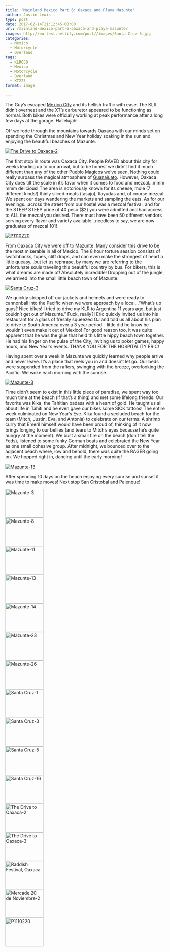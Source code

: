 ```yaml
---
title: 'Mainland Mexico Part 6: Oaxaca and Playa Mazunte'
author: Justin Lewis
type: post
date: 2017-02-14T21:12:45+00:00
url: /mainland-mexico-part-6-oaxaca-and-playa-mazunte/
images: http://eu-test.netlify.com/post//images/Santa-Cruz-5.jpg
categories:
  - Mexico
  - Motorcycle
  - Overland
tags:
  - KLR650
  - Mexico
  - Motorcycle
  - Overland
  - XT225
format: image

---
```

The Guy’s escaped [Mexico City][1] and its hellish traffic with ease. The KLR didn’t overheat and the XT’s carburetor appeared to be functioning as normal. Both bikes were officially working at peak performance after a long few days at the garage. Hallelujah!

Off we rode through the mountains towards Oaxaca with our minds set on spending the Christmas and New Year holiday soaking in the sun and enjoying the beautiful beaches of Mazunte.

<div class="ngg-gallery-singlepic-image " style="">
  <a href="http://www.elevationupgrade.com/wp-content/gallery/oaxaca/The-Drive-to-Oaxaca-2.jpg"
		     title=""
             data-src="http://www.elevationupgrade.com/wp-content/gallery/oaxaca/The-Drive-to-Oaxaca-2.jpg"
             data-thumbnail="http://www.elevationupgrade.com/wp-content/gallery/oaxaca/thumbs/thumbs_The-Drive-to-Oaxaca-2.jpg"
             data-image-id="577"
             data-title="The Drive to Oaxaca-2"
             data-description=""
             target='_self'
             class="ngg-fancybox" rel="1c4009a4c4a5ddea43b46e70314adc64"> <img class="ngg-singlepic"
             src="http://www.elevationupgrade.com/wp-content/gallery/oaxaca/dynamic/The-Drive-to-Oaxaca-2.jpg-nggid03577-ngg0dyn-0x0x100-00f0w010c010r110f110r010t010.jpg"
             alt="The Drive to Oaxaca-2"
             title="The Drive to Oaxaca-2"
 /> </a>
</div>

<!--more-->

The first stop in route was Oaxaca City. People RAVED about this city for weeks leading up to our arrival, but to be honest we didn’t find it much different than any of the other Pueblo Magicos we’ve seen. Nothing could really surpass the magical atmosphere of [Guanajuato][2]. However, Oaxaca City does tilt the scale in it’s favor when it comes to food and mezcal…mmm mmm delicious! The area is notoriously known for its cheese, mole (7 different kinds!) thinly sliced meats (tasajo), tlayudas and, of course mezcal. We spent our days wandering the markets and sampling the eats. As for our evenings…across the street from our hostel was a mezcal festival, and for the STEEP STEEP price of 40 peso ($2) you were admitted and had access to ALL the mezcal you desired. There must have been 50 different vendors serving every flavor and variety available…needless to say, we are now graduates of mezcal 101!

<div class="ngg-gallery-singlepic-image " style="">
  <a href="http://www.elevationupgrade.com/wp-content/gallery/oaxaca/P1110220.JPG"
		     title=""
             data-src="http://www.elevationupgrade.com/wp-content/gallery/oaxaca/P1110220.JPG"
             data-thumbnail="http://www.elevationupgrade.com/wp-content/gallery/oaxaca/thumbs/thumbs_P1110220.JPG"
             data-image-id="581"
             data-title="P1110220"
             data-description=""
             target='_self'
             class="ngg-fancybox" rel="aaaa7f353bb5971ce8307afcd2992e2d"> <img class="ngg-singlepic"
             src="http://www.elevationupgrade.com/wp-content/gallery/oaxaca/dynamic/P1110220.JPG-nggid03581-ngg0dyn-0x0x100-00f0w010c010r110f110r010t010.JPG"
             alt="P1110220"
             title="P1110220"
 /> </a>
</div>

From Oaxaca City we were off to Mazunte. Many consider this drive to be the most miserable in all of Mexico. The 8 hour torture session consists of switchbacks, topes, cliff drops, and can even make the strongest of heart a little queasy…but let us rephrase, by many we are referring to the unfortunate souls traveling this beautiful country by bus. For bikers, this is what dreams are made of! Absolutely incredible! Dropping out of the jungle, we arrived into the small little beach town of Mazunte.

<div class="ngg-gallery-singlepic-image " style="">
  <a href="http://www.elevationupgrade.com/wp-content/gallery/oaxaca/Santa-Cruz-3.jpg"
		     title=""
             data-src="http://www.elevationupgrade.com/wp-content/gallery/oaxaca/Santa-Cruz-3.jpg"
             data-thumbnail="http://www.elevationupgrade.com/wp-content/gallery/oaxaca/thumbs/thumbs_Santa-Cruz-3.jpg"
             data-image-id="574"
             data-title="Santa Cruz-3"
             data-description=""
             target='_self'
             class="ngg-fancybox" rel="7380ebbff9b1a0004e9b6c2a51cc819f"> <img class="ngg-singlepic"
             src="http://www.elevationupgrade.com/wp-content/gallery/oaxaca/dynamic/Santa-Cruz-3.jpg-nggid03574-ngg0dyn-0x0x100-00f0w010c010r110f110r010t010.jpg"
             alt="Santa Cruz-3"
             title="Santa Cruz-3"
 /> </a>
</div>

We quickly stripped off our jackets and helmets and were ready to cannonball into the Pacific when we were approach by a local…“What’s up guys? Nice bikes! I tried to drive my KLR to Argentina 11 years ago, but just couldn’t get out of Mazunte.” Fuck, really?! Eric quickly invited us into his restaurant for a glass of freshly squeezed OJ and told us all about his plan to drive to South America over a 3 year period – little did he know he wouldn’t even make it out of Mexico! For good reason too, it was quite apparent that he was the glue that held this little hippy beach town together. He had his finger on the pulse of the City, inviting us to poker games, happy hours, and New Year’s events. THANK YOU FOR THE HOSPITALITY ERIC!

Having spent over a week in Mazunte we quickly learned why people arrive and never leave. It’s a place that reels you in and doesn’t let go. Our beds were suspended from the rafters, swinging with the breeze, overlooking the Pacific. We woke each morning with the sunrise.

<div class="ngg-gallery-singlepic-image " style="">
  <a href="http://www.elevationupgrade.com/wp-content/gallery/oaxaca/Mazunte-3.jpg"
		     title=""
             data-src="http://www.elevationupgrade.com/wp-content/gallery/oaxaca/Mazunte-3.jpg"
             data-thumbnail="http://www.elevationupgrade.com/wp-content/gallery/oaxaca/thumbs/thumbs_Mazunte-3.jpg"
             data-image-id="566"
             data-title="Mazunte-3"
             data-description=""
             target='_self'
             class="ngg-fancybox" rel="9e3fb5c7a035bfff6b514a190a239909"> <img class="ngg-singlepic"
             src="http://www.elevationupgrade.com/wp-content/gallery/oaxaca/dynamic/Mazunte-3.jpg-nggid03566-ngg0dyn-0x0x100-00f0w010c010r110f110r010t010.jpg"
             alt="Mazunte-3"
             title="Mazunte-3"
 /> </a>
</div>

Time didn’t seem to exist in this little piece of paradise, we spent way too much time at the beach (if that’s a thing) and met some lifelong friends. Our favorite was Kika, the Tahitian badass with a heart of gold. He taught us all about life in Tahiti and he even gave our bikes some SICK tattoos! The entire week culminated on New Year’s Eve. Kika found a secluded beach for the team (Mitch, Justin, Eva, and Antonia) to celebrate on our terms. A shrimp curry that Emeril himself would have been proud of, thinking of it now brings longing to our bellies (and tears to Mitch’s eyes because he’s quite hungry at the moment). We built a small fire on the beach (don’t tell the Feds), listened to some funky German beats and celebrated the New Year as one small cohesive group. After midnight, we bounced over to the adjacent beach where, low and behold, there was quite the RAGER going on. We hopped right in, dancing until the early morning!

<div class="ngg-gallery-singlepic-image " style="">
  <a href="http://www.elevationupgrade.com/wp-content/gallery/oaxaca/Mazunte-13.jpg"
		     title=""
             data-src="http://www.elevationupgrade.com/wp-content/gallery/oaxaca/Mazunte-13.jpg"
             data-thumbnail="http://www.elevationupgrade.com/wp-content/gallery/oaxaca/thumbs/thumbs_Mazunte-13.jpg"
             data-image-id="569"
             data-title="Mazunte-13"
             data-description=""
             target='_self'
             class="ngg-fancybox" rel="75cd0572d2d1d2715fb8ae4b9fb322f9"> <img class="ngg-singlepic"
             src="http://www.elevationupgrade.com/wp-content/gallery/oaxaca/dynamic/Mazunte-13.jpg-nggid03569-ngg0dyn-0x0x100-00f0w010c010r110f110r010t010.jpg"
             alt="Mazunte-13"
             title="Mazunte-13"
 /> </a>
</div>

After spending 10 days on the beach enjoying every sunrise and sunset it was time to make moves! Next stop San Cristobal and Palenque!

<div
	class="ngg-galleryoverview ngg-ajax-pagination-none"
	id="ngg-gallery-1932-1">
  <!-- Thumbnails -->
  
  <div id="ngg-image-0" class="ngg-gallery-thumbnail-box" >
    <div class="ngg-gallery-thumbnail">
      <a href="http://www.elevationupgrade.com/wp-content/gallery/oaxaca/Mazunte-3.jpg"
               title=""
               data-src="http://www.elevationupgrade.com/wp-content/gallery/oaxaca/Mazunte-3.jpg"
               data-thumbnail="http://www.elevationupgrade.com/wp-content/gallery/oaxaca/thumbs/thumbs_Mazunte-3.jpg"
               data-image-id="566"
               data-title="Mazunte-3"
               data-description=""
               data-image-slug="mazunte-3"
               class="ngg-fancybox" rel="1932"> <img
                    title="Mazunte-3"
                    alt="Mazunte-3"
                    src="http://www.elevationupgrade.com/wp-content/gallery/oaxaca/thumbs/thumbs_Mazunte-3.jpg"
                    width="120"
                    height="90"
                    style="max-width:100%;"
 /> </a>
    </div>
  </div>
  
  <div id="ngg-image-1" class="ngg-gallery-thumbnail-box" >
    <div class="ngg-gallery-thumbnail">
      <a href="http://www.elevationupgrade.com/wp-content/gallery/oaxaca/Mazunte-8.jpg"
               title=""
               data-src="http://www.elevationupgrade.com/wp-content/gallery/oaxaca/Mazunte-8.jpg"
               data-thumbnail="http://www.elevationupgrade.com/wp-content/gallery/oaxaca/thumbs/thumbs_Mazunte-8.jpg"
               data-image-id="567"
               data-title="Mazunte-8"
               data-description=""
               data-image-slug="mazunte-8"
               class="ngg-fancybox" rel="1932"> <img
                    title="Mazunte-8"
                    alt="Mazunte-8"
                    src="http://www.elevationupgrade.com/wp-content/gallery/oaxaca/thumbs/thumbs_Mazunte-8.jpg"
                    width="120"
                    height="90"
                    style="max-width:100%;"
 /> </a>
    </div>
  </div>
  
  <div id="ngg-image-2" class="ngg-gallery-thumbnail-box" >
    <div class="ngg-gallery-thumbnail">
      <a href="http://www.elevationupgrade.com/wp-content/gallery/oaxaca/Mazunte-11.jpg"
               title=""
               data-src="http://www.elevationupgrade.com/wp-content/gallery/oaxaca/Mazunte-11.jpg"
               data-thumbnail="http://www.elevationupgrade.com/wp-content/gallery/oaxaca/thumbs/thumbs_Mazunte-11.jpg"
               data-image-id="568"
               data-title="Mazunte-11"
               data-description=""
               data-image-slug="mazunte-11"
               class="ngg-fancybox" rel="1932"> <img
                    title="Mazunte-11"
                    alt="Mazunte-11"
                    src="http://www.elevationupgrade.com/wp-content/gallery/oaxaca/thumbs/thumbs_Mazunte-11.jpg"
                    width="120"
                    height="90"
                    style="max-width:100%;"
 /> </a>
    </div>
  </div>
  
  <div id="ngg-image-3" class="ngg-gallery-thumbnail-box" >
    <div class="ngg-gallery-thumbnail">
      <a href="http://www.elevationupgrade.com/wp-content/gallery/oaxaca/Mazunte-13.jpg"
               title=""
               data-src="http://www.elevationupgrade.com/wp-content/gallery/oaxaca/Mazunte-13.jpg"
               data-thumbnail="http://www.elevationupgrade.com/wp-content/gallery/oaxaca/thumbs/thumbs_Mazunte-13.jpg"
               data-image-id="569"
               data-title="Mazunte-13"
               data-description=""
               data-image-slug="mazunte-13"
               class="ngg-fancybox" rel="1932"> <img
                    title="Mazunte-13"
                    alt="Mazunte-13"
                    src="http://www.elevationupgrade.com/wp-content/gallery/oaxaca/thumbs/thumbs_Mazunte-13.jpg"
                    width="120"
                    height="90"
                    style="max-width:100%;"
 /> </a>
    </div>
  </div>
  
  <div id="ngg-image-4" class="ngg-gallery-thumbnail-box" >
    <div class="ngg-gallery-thumbnail">
      <a href="http://www.elevationupgrade.com/wp-content/gallery/oaxaca/Mazunte-14.jpg"
               title=""
               data-src="http://www.elevationupgrade.com/wp-content/gallery/oaxaca/Mazunte-14.jpg"
               data-thumbnail="http://www.elevationupgrade.com/wp-content/gallery/oaxaca/thumbs/thumbs_Mazunte-14.jpg"
               data-image-id="570"
               data-title="Mazunte-14"
               data-description=""
               data-image-slug="mazunte-14"
               class="ngg-fancybox" rel="1932"> <img
                    title="Mazunte-14"
                    alt="Mazunte-14"
                    src="http://www.elevationupgrade.com/wp-content/gallery/oaxaca/thumbs/thumbs_Mazunte-14.jpg"
                    width="120"
                    height="90"
                    style="max-width:100%;"
 /> </a>
    </div>
  </div>
  
  <div id="ngg-image-5" class="ngg-gallery-thumbnail-box" >
    <div class="ngg-gallery-thumbnail">
      <a href="http://www.elevationupgrade.com/wp-content/gallery/oaxaca/Mazunte-23.jpg"
               title=""
               data-src="http://www.elevationupgrade.com/wp-content/gallery/oaxaca/Mazunte-23.jpg"
               data-thumbnail="http://www.elevationupgrade.com/wp-content/gallery/oaxaca/thumbs/thumbs_Mazunte-23.jpg"
               data-image-id="571"
               data-title="Mazunte-23"
               data-description=""
               data-image-slug="mazunte-23"
               class="ngg-fancybox" rel="1932"> <img
                    title="Mazunte-23"
                    alt="Mazunte-23"
                    src="http://www.elevationupgrade.com/wp-content/gallery/oaxaca/thumbs/thumbs_Mazunte-23.jpg"
                    width="120"
                    height="90"
                    style="max-width:100%;"
 /> </a>
    </div>
  </div>
  
  <div id="ngg-image-6" class="ngg-gallery-thumbnail-box" >
    <div class="ngg-gallery-thumbnail">
      <a href="http://www.elevationupgrade.com/wp-content/gallery/oaxaca/Mazunte-26.jpg"
               title=""
               data-src="http://www.elevationupgrade.com/wp-content/gallery/oaxaca/Mazunte-26.jpg"
               data-thumbnail="http://www.elevationupgrade.com/wp-content/gallery/oaxaca/thumbs/thumbs_Mazunte-26.jpg"
               data-image-id="572"
               data-title="Mazunte-26"
               data-description=""
               data-image-slug="mazunte-26"
               class="ngg-fancybox" rel="1932"> <img
                    title="Mazunte-26"
                    alt="Mazunte-26"
                    src="http://www.elevationupgrade.com/wp-content/gallery/oaxaca/thumbs/thumbs_Mazunte-26.jpg"
                    width="120"
                    height="90"
                    style="max-width:100%;"
 /> </a>
    </div>
  </div>
  
  <div id="ngg-image-7" class="ngg-gallery-thumbnail-box" >
    <div class="ngg-gallery-thumbnail">
      <a href="http://www.elevationupgrade.com/wp-content/gallery/oaxaca/Santa-Cruz-1.jpg"
               title=""
               data-src="http://www.elevationupgrade.com/wp-content/gallery/oaxaca/Santa-Cruz-1.jpg"
               data-thumbnail="http://www.elevationupgrade.com/wp-content/gallery/oaxaca/thumbs/thumbs_Santa-Cruz-1.jpg"
               data-image-id="573"
               data-title="Santa Cruz-1"
               data-description=""
               data-image-slug="santa-cruz-1"
               class="ngg-fancybox" rel="1932"> <img
                    title="Santa Cruz-1"
                    alt="Santa Cruz-1"
                    src="http://www.elevationupgrade.com/wp-content/gallery/oaxaca/thumbs/thumbs_Santa-Cruz-1.jpg"
                    width="120"
                    height="90"
                    style="max-width:100%;"
 /> </a>
    </div>
  </div>
  
  <div id="ngg-image-8" class="ngg-gallery-thumbnail-box" >
    <div class="ngg-gallery-thumbnail">
      <a href="http://www.elevationupgrade.com/wp-content/gallery/oaxaca/Santa-Cruz-3.jpg"
               title=""
               data-src="http://www.elevationupgrade.com/wp-content/gallery/oaxaca/Santa-Cruz-3.jpg"
               data-thumbnail="http://www.elevationupgrade.com/wp-content/gallery/oaxaca/thumbs/thumbs_Santa-Cruz-3.jpg"
               data-image-id="574"
               data-title="Santa Cruz-3"
               data-description=""
               data-image-slug="santa-cruz-3"
               class="ngg-fancybox" rel="1932"> <img
                    title="Santa Cruz-3"
                    alt="Santa Cruz-3"
                    src="http://www.elevationupgrade.com/wp-content/gallery/oaxaca/thumbs/thumbs_Santa-Cruz-3.jpg"
                    width="120"
                    height="90"
                    style="max-width:100%;"
 /> </a>
    </div>
  </div>
  
  <div id="ngg-image-9" class="ngg-gallery-thumbnail-box" >
    <div class="ngg-gallery-thumbnail">
      <a href="http://www.elevationupgrade.com/wp-content/gallery/oaxaca/Santa-Cruz-5.jpg"
               title=""
               data-src="http://www.elevationupgrade.com/wp-content/gallery/oaxaca/Santa-Cruz-5.jpg"
               data-thumbnail="http://www.elevationupgrade.com/wp-content/gallery/oaxaca/thumbs/thumbs_Santa-Cruz-5.jpg"
               data-image-id="575"
               data-title="Santa Cruz-5"
               data-description=""
               data-image-slug="santa-cruz-5"
               class="ngg-fancybox" rel="1932"> <img
                    title="Santa Cruz-5"
                    alt="Santa Cruz-5"
                    src="http://www.elevationupgrade.com/wp-content/gallery/oaxaca/thumbs/thumbs_Santa-Cruz-5.jpg"
                    width="120"
                    height="90"
                    style="max-width:100%;"
 /> </a>
    </div>
  </div>
  
  <div id="ngg-image-10" class="ngg-gallery-thumbnail-box" >
    <div class="ngg-gallery-thumbnail">
      <a href="http://www.elevationupgrade.com/wp-content/gallery/oaxaca/Santa-Cruz-16.jpg"
               title=""
               data-src="http://www.elevationupgrade.com/wp-content/gallery/oaxaca/Santa-Cruz-16.jpg"
               data-thumbnail="http://www.elevationupgrade.com/wp-content/gallery/oaxaca/thumbs/thumbs_Santa-Cruz-16.jpg"
               data-image-id="576"
               data-title="Santa Cruz-16"
               data-description=""
               data-image-slug="santa-cruz-16-1"
               class="ngg-fancybox" rel="1932"> <img
                    title="Santa Cruz-16"
                    alt="Santa Cruz-16"
                    src="http://www.elevationupgrade.com/wp-content/gallery/oaxaca/thumbs/thumbs_Santa-Cruz-16.jpg"
                    width="120"
                    height="90"
                    style="max-width:100%;"
 /> </a>
    </div>
  </div>
  
  <div id="ngg-image-11" class="ngg-gallery-thumbnail-box" >
    <div class="ngg-gallery-thumbnail">
      <a href="http://www.elevationupgrade.com/wp-content/gallery/oaxaca/The-Drive-to-Oaxaca-2.jpg"
               title=""
               data-src="http://www.elevationupgrade.com/wp-content/gallery/oaxaca/The-Drive-to-Oaxaca-2.jpg"
               data-thumbnail="http://www.elevationupgrade.com/wp-content/gallery/oaxaca/thumbs/thumbs_The-Drive-to-Oaxaca-2.jpg"
               data-image-id="577"
               data-title="The Drive to Oaxaca-2"
               data-description=""
               data-image-slug="the-drive-to-oaxaca-2-1"
               class="ngg-fancybox" rel="1932"> <img
                    title="The Drive to Oaxaca-2"
                    alt="The Drive to Oaxaca-2"
                    src="http://www.elevationupgrade.com/wp-content/gallery/oaxaca/thumbs/thumbs_The-Drive-to-Oaxaca-2.jpg"
                    width="120"
                    height="90"
                    style="max-width:100%;"
 /> </a>
    </div>
  </div>
  
  <div id="ngg-image-12" class="ngg-gallery-thumbnail-box" >
    <div class="ngg-gallery-thumbnail">
      <a href="http://www.elevationupgrade.com/wp-content/gallery/oaxaca/The-Drive-to-Oaxaca-3.jpg"
               title=""
               data-src="http://www.elevationupgrade.com/wp-content/gallery/oaxaca/The-Drive-to-Oaxaca-3.jpg"
               data-thumbnail="http://www.elevationupgrade.com/wp-content/gallery/oaxaca/thumbs/thumbs_The-Drive-to-Oaxaca-3.jpg"
               data-image-id="578"
               data-title="The Drive to Oaxaca-3"
               data-description=""
               data-image-slug="the-drive-to-oaxaca-3-1"
               class="ngg-fancybox" rel="1932"> <img
                    title="The Drive to Oaxaca-3"
                    alt="The Drive to Oaxaca-3"
                    src="http://www.elevationupgrade.com/wp-content/gallery/oaxaca/thumbs/thumbs_The-Drive-to-Oaxaca-3.jpg"
                    width="120"
                    height="90"
                    style="max-width:100%;"
 /> </a>
    </div>
  </div>
  
  <div id="ngg-image-13" class="ngg-gallery-thumbnail-box" >
    <div class="ngg-gallery-thumbnail">
      <a href="http://www.elevationupgrade.com/wp-content/gallery/oaxaca/Raddish-Festival-Oaxaca.jpg"
               title=""
               data-src="http://www.elevationupgrade.com/wp-content/gallery/oaxaca/Raddish-Festival-Oaxaca.jpg"
               data-thumbnail="http://www.elevationupgrade.com/wp-content/gallery/oaxaca/thumbs/thumbs_Raddish-Festival-Oaxaca.jpg"
               data-image-id="579"
               data-title="Raddish Festival, Oaxaca"
               data-description=""
               data-image-slug="raddish-festival-oaxaca-1"
               class="ngg-fancybox" rel="1932"> <img
                    title="Raddish Festival, Oaxaca"
                    alt="Raddish Festival, Oaxaca"
                    src="http://www.elevationupgrade.com/wp-content/gallery/oaxaca/thumbs/thumbs_Raddish-Festival-Oaxaca.jpg"
                    width="120"
                    height="90"
                    style="max-width:100%;"
 /> </a>
    </div>
  </div>
  
  <div id="ngg-image-14" class="ngg-gallery-thumbnail-box" >
    <div class="ngg-gallery-thumbnail">
      <a href="http://www.elevationupgrade.com/wp-content/gallery/oaxaca/Mercade-20-de-Noviembre-2.jpg"
               title=""
               data-src="http://www.elevationupgrade.com/wp-content/gallery/oaxaca/Mercade-20-de-Noviembre-2.jpg"
               data-thumbnail="http://www.elevationupgrade.com/wp-content/gallery/oaxaca/thumbs/thumbs_Mercade-20-de-Noviembre-2.jpg"
               data-image-id="580"
               data-title="Mercade 20 de Noviembre-2"
               data-description=""
               data-image-slug="mercade-20-de-noviembre-2-1"
               class="ngg-fancybox" rel="1932"> <img
                    title="Mercade 20 de Noviembre-2"
                    alt="Mercade 20 de Noviembre-2"
                    src="http://www.elevationupgrade.com/wp-content/gallery/oaxaca/thumbs/thumbs_Mercade-20-de-Noviembre-2.jpg"
                    width="120"
                    height="90"
                    style="max-width:100%;"
 /> </a>
    </div>
  </div>
  
  <div id="ngg-image-15" class="ngg-gallery-thumbnail-box" >
    <div class="ngg-gallery-thumbnail">
      <a href="http://www.elevationupgrade.com/wp-content/gallery/oaxaca/P1110220.JPG"
               title=""
               data-src="http://www.elevationupgrade.com/wp-content/gallery/oaxaca/P1110220.JPG"
               data-thumbnail="http://www.elevationupgrade.com/wp-content/gallery/oaxaca/thumbs/thumbs_P1110220.JPG"
               data-image-id="581"
               data-title="P1110220"
               data-description=""
               data-image-slug="p1110220"
               class="ngg-fancybox" rel="1932"> <img
                    title="P1110220"
                    alt="P1110220"
                    src="http://www.elevationupgrade.com/wp-content/gallery/oaxaca/thumbs/thumbs_P1110220.JPG"
                    width="120"
                    height="90"
                    style="max-width:100%;"
 /> </a>
    </div>
  </div>
  
  <!-- Pagination -->
  
  <div class='ngg-clear'>
  </div>
</div>

 [1]: http://www.elevationupgrade.com/mexico-city/
 [2]: http://www.elevationupgrade.com/guanajuato-san-miguel-de-allende/